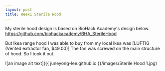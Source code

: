 ```yaml
---
layout: post
title: Week1 Sterile Hood
---
```


My sterile hood design is based on BioHack Academy's design below.
<https://github.com/biohackacademy/BHA_SterileHood>

But Ikea range hood I was able to buy from my local ikea was [LUFTIG (Vented extractor fan, $49.00)] 
The fan was screwed on the main structure of hood. So I took it out.


![an image alt text]({{ juneyong-lee.github.io }}/images/Sterile Hood 1.jpg)
